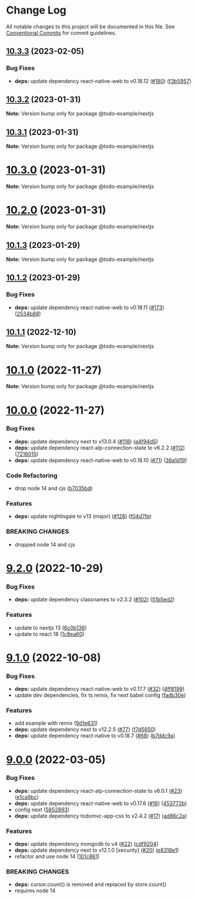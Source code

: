# Change Log

All notable changes to this project will be documented in this file.
See [Conventional Commits](https://conventionalcommits.org) for commit guidelines.

## [10.3.3](https://github.com/liwijs/liwi/compare/v10.3.2...v10.3.3) (2023-02-05)


### Bug Fixes

* **deps:** update dependency react-native-web to v0.18.12 ([#180](https://github.com/liwijs/liwi/issues/180)) ([f3b5957](https://github.com/liwijs/liwi/commit/f3b5957340923f5edf64e6e38d7310948f845a6d))





## [10.3.2](https://github.com/liwijs/liwi/compare/v10.3.1...v10.3.2) (2023-01-31)

**Note:** Version bump only for package @todo-example/nextjs





## [10.3.1](https://github.com/liwijs/liwi/compare/v10.3.0...v10.3.1) (2023-01-31)

**Note:** Version bump only for package @todo-example/nextjs





# [10.3.0](https://github.com/liwijs/liwi/compare/v10.2.0...v10.3.0) (2023-01-31)

**Note:** Version bump only for package @todo-example/nextjs





# [10.2.0](https://github.com/liwijs/liwi/compare/v10.1.3...v10.2.0) (2023-01-31)

**Note:** Version bump only for package @todo-example/nextjs





## [10.1.3](https://github.com/liwijs/liwi/compare/v10.1.2...v10.1.3) (2023-01-29)

**Note:** Version bump only for package @todo-example/nextjs





## [10.1.2](https://github.com/liwijs/liwi/compare/v10.1.1...v10.1.2) (2023-01-29)


### Bug Fixes

* **deps:** update dependency react-native-web to v0.18.11 ([#173](https://github.com/liwijs/liwi/issues/173)) ([2534b88](https://github.com/liwijs/liwi/commit/2534b881ba270784c794c456ac959f23c72b6110))





## [10.1.1](https://github.com/liwijs/liwi/compare/v10.1.0...v10.1.1) (2022-12-10)

**Note:** Version bump only for package @todo-example/nextjs





# [10.1.0](https://github.com/liwijs/liwi/compare/v10.0.0...v10.1.0) (2022-11-27)

**Note:** Version bump only for package @todo-example/nextjs





# [10.0.0](https://github.com/liwijs/liwi/compare/v9.2.0...v10.0.0) (2022-11-27)


### Bug Fixes

* **deps:** update dependency next to v13.0.4 ([#118](https://github.com/liwijs/liwi/issues/118)) ([a4f94d5](https://github.com/liwijs/liwi/commit/a4f94d56a7a2a4eb7d69bed332a7d6122654c7a0))
* **deps:** update dependency react-alp-connection-state to v6.2.2 ([#112](https://github.com/liwijs/liwi/issues/112)) ([7216015](https://github.com/liwijs/liwi/commit/7216015341febb823ec2eea2edfc57ee4d595996))
* **deps:** update dependency react-native-web to v0.18.10 ([#71](https://github.com/liwijs/liwi/issues/71)) ([36a1d19](https://github.com/liwijs/liwi/commit/36a1d19bf7ec154fcfc24d64c272ed83f64c8645))


### Code Refactoring

* drop node 14 and cjs ([b7035bd](https://github.com/liwijs/liwi/commit/b7035bd2289982ef56d3e560f4f3f308e90a555e))


### Features

* **deps:** update nightingale to v13 (major) ([#128](https://github.com/liwijs/liwi/issues/128)) ([f04d7fe](https://github.com/liwijs/liwi/commit/f04d7fe2deba3f20733ff945a35c61098139d8a9))


### BREAKING CHANGES

* dropped node 14 and cjs





# [9.2.0](https://github.com/liwijs/liwi/compare/v9.1.0...v9.2.0) (2022-10-29)


### Bug Fixes

* **deps:** update dependency classnames to v2.3.2 ([#102](https://github.com/liwijs/liwi/issues/102)) ([51b5ed2](https://github.com/liwijs/liwi/commit/51b5ed27d027789eeaf4db3e1957096f8d66fda4))


### Features

* update to nextjs 13 ([6c0b136](https://github.com/liwijs/liwi/commit/6c0b136090645f6c66a94305cd86c6f3bcfe3849))
* update to react 18 ([1c8ea60](https://github.com/liwijs/liwi/commit/1c8ea60004d01fee8ca784f1e10213ff69835015))





# [9.1.0](https://github.com/liwijs/liwi/compare/v9.0.0...v9.1.0) (2022-10-08)


### Bug Fixes

* **deps:** update dependency react-native-web to v0.17.7 ([#32](https://github.com/liwijs/liwi/issues/32)) ([4ff8199](https://github.com/liwijs/liwi/commit/4ff81994b5c3462e376382a9aea8e1d86463a382))
* update dev dependencies, fix ts remix, fix next babel config ([fadb30e](https://github.com/liwijs/liwi/commit/fadb30e9620fbbcb99cfbc6a7db78d9ef2dad5e2))


### Features

* add example with remix ([9d1e631](https://github.com/liwijs/liwi/commit/9d1e631f4bc178258f3d888eb0c673e41f1e98ef))
* **deps:** update dependency next to v12.2.5 ([#77](https://github.com/liwijs/liwi/issues/77)) ([f7d5650](https://github.com/liwijs/liwi/commit/f7d5650317bbbb010638e42777d0924f34914c36))
* **deps:** update dependency react-native to v0.18.7 ([#68](https://github.com/liwijs/liwi/issues/68)) ([b7ddc9a](https://github.com/liwijs/liwi/commit/b7ddc9a60a5a09cc2ba77950842c0bfd4348cdb8))





# [9.0.0](https://github.com/liwijs/liwi/compare/v8.3.1...v9.0.0) (2022-03-05)


### Bug Fixes

* **deps:** update dependency react-alp-connection-state to v6.0.1 ([#23](https://github.com/liwijs/liwi/issues/23)) ([e1ca9bc](https://github.com/liwijs/liwi/commit/e1ca9bc62db60cd29d584b17f61e6718f53cd43d))
* **deps:** update dependency react-native-web to v0.17.6 ([#16](https://github.com/liwijs/liwi/issues/16)) ([453772b](https://github.com/liwijs/liwi/commit/453772bd4ab26c1e7f110b68eb200fc52f8ff458))
* config next ([5852893](https://github.com/liwijs/liwi/commit/5852893bfa1d5d63605daf23abcc5a2c8cb92cb1))
* **deps:** update dependency todomvc-app-css to v2.4.2 ([#17](https://github.com/liwijs/liwi/issues/17)) ([ad86c2a](https://github.com/liwijs/liwi/commit/ad86c2a43f64031ffd1a443286090eb3b86d722b))


### Features

* **deps:** update dependency mongodb to v4 ([#22](https://github.com/liwijs/liwi/issues/22)) ([cdf9204](https://github.com/liwijs/liwi/commit/cdf920461156e5dd6dceaf5bf26b24c206385634))
* **deps:** update dependency next to v12.1.0 [security] ([#20](https://github.com/liwijs/liwi/issues/20)) ([e8318e1](https://github.com/liwijs/liwi/commit/e8318e10589d03de641e29d924edeff116e9d21f))
* refactor and use node 14 ([101c861](https://github.com/liwijs/liwi/commit/101c861063420fc5a83ff5a45322b9529962dcc2))


### BREAKING CHANGES

* **deps:** cursor.count() is removed and replaced by store.count() 
* requires node 14
